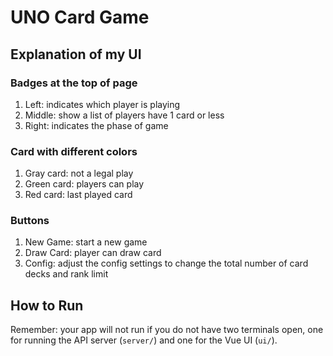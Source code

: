 # UNO Card Game

## Explanation of my UI
### Badges at the top of page
1. Left: indicates which player is playing
2. Middle: show a list of players have 1 card or less
3. Right: indicates the phase of game
### Card with different colors
1. Gray card: not a legal play
2. Green card: players can play
3. Red card: last played card

### Buttons
1. New Game: start a new game
2. Draw Card: player can draw card
3. Config: adjust the config settings to change the total number of card decks and rank limit

## How to Run
Remember: your app will not run if you do not have two terminals open, one for running the API server (`server/`) and one for the Vue UI (`ui/`).
